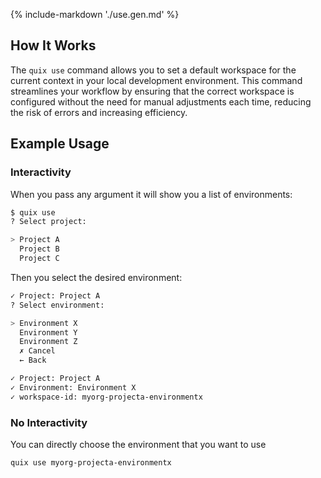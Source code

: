 {% include-markdown './use.gen.md' %}
## How It Works

The `quix use` command allows you to set a default workspace for the current context in your local development environment. This command streamlines your workflow by ensuring that the correct workspace is configured without the need for manual adjustments each time, reducing the risk of errors and increasing efficiency.

## Example Usage

### Interactivity

When you pass any argument it will show you a list of environments:

``` bash
$ quix use
? Select project:

> Project A
  Project B
  Project C
```
Then you select the desired environment:

```bash
✓ Project: Project A
? Select environment:

> Environment X
  Environment Y
  Environment Z
  ✗ Cancel
  ← Back

✓ Project: Project A
✓ Environment: Environment X
✓ workspace-id: myorg-projecta-environmentx
```

### No Interactivity

You can directly choose the environment that you want to use

```bash
quix use myorg-projecta-environmentx
```
